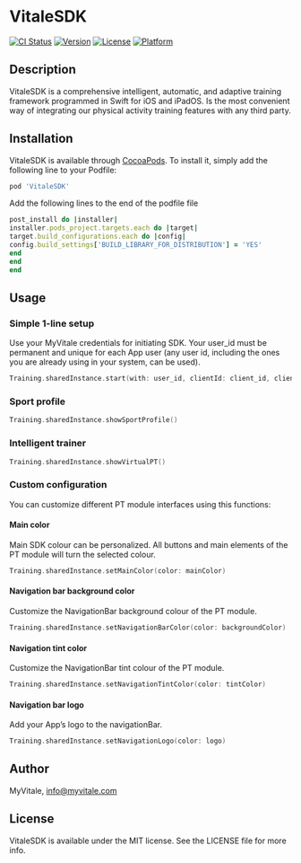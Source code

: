 # VitaleSDK

[![CI Status](https://img.shields.io/travis/Miguel/VitaleSDK.svg?style=flat)](https://travis-ci.org/Miguel/VitaleSDK)
[![Version](https://img.shields.io/cocoapods/v/VitaleSDK.svg?style=flat)](https://cocoapods.org/pods/VitaleSDK)
[![License](https://img.shields.io/cocoapods/l/VitaleSDK.svg?style=flat)](https://cocoapods.org/pods/VitaleSDK)
[![Platform](https://img.shields.io/cocoapods/p/VitaleSDK.svg?style=flat)](https://cocoapods.org/pods/VitaleSDK)

## Description
VitaleSDK is a comprehensive intelligent, automatic, and adaptive training framework programmed in
Swift for iOS and iPadOS. Is the most convenient way of integrating our physical activity training features
with any third party.

## Installation

VitaleSDK is available through [CocoaPods](https://cocoapods.org). To install
it, simply add the following line to your Podfile:

```ruby
pod 'VitaleSDK'
```

Add the following lines to the end of the podfile file

```ruby
post_install do |installer|
installer.pods_project.targets.each do |target|
target.build_configurations.each do |config|
config.build_settings['BUILD_LIBRARY_FOR_DISTRIBUTION'] = 'YES'
end
end
end
```

## Usage

### Simple 1-line setup

Use your MyVitale credentials for initiating SDK. Your user_id must be permanent and unique for each App user (any user id, including the ones you are already using in your system,  can be used).

```swift
Training.sharedInstance.start(with: user_id, clientId: client_id, clientSecret: client_secret)

```

### Sport profile

```swift
Training.sharedInstance.showSportProfile()

```

### Intelligent trainer


```swift
Training.sharedInstance.showVirtualPT()

```

### Custom configuration
You can customize different PT module interfaces using this functions:


#### Main color

Main SDK colour can be personalized. All buttons and main elements of the PT module will turn the selected colour.

```swift
Training.sharedInstance.setMainColor(color: mainColor)

```

#### Navigation bar background color

Customize the NavigationBar background colour of the PT module.

```swift
Training.sharedInstance.setNavigationBarColor(color: backgroundColor)

```

#### Navigation tint color

Customize the NavigationBar  tint colour of the PT module.

```swift
Training.sharedInstance.setNavigationTintColor(color: tintColor)

```

#### Navigation bar logo

Add your App’s logo to the navigationBar.

```swift
Training.sharedInstance.setNavigationLogo(color: logo)

```


## Author

MyVitale, info@myvitale.com

## License

VitaleSDK is available under the MIT license. See the LICENSE file for more info.
